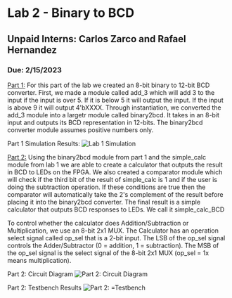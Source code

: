 # Lab 2 - Binary to BCD 
## Unpaid Interns: Carlos Zarco and Rafael Hernandez
### Due: 2/15/2023

<ins>Part 1:</ins>
For this part of the lab we created an 8-bit binary to 12-bit BCD converter. First, we made a module called add_3 which will add 3 to the input if the input is over 5. If it is below 5 it will output the input. If the input is above 9 it will output 4'bXXXX. Through instantiation, we converted the add_3 module into a largetr module called binary2bcd. It takes in an 8-bit input and outputs its BCD representation in 12-bits. The binary2bcd converter module assumes positive numbers only. 

Part 1 Simulation Results:
![Lab 1 Simulation](https://github.com/Spring-2023-Classes/lab-2-binary-to-bcd-unpaid-interns/blob/main/Lab2_Part%201/image.png)


<ins>Part 2:</ins>
Using the binary2bcd module from part 1 and the simple_calc module from lab 1 we are able to create a calculator that outputs the result in BCD to LEDs on the FPGA. 
We also created a comparator module which will check if the third bit of the result of simple_calc is 1 and if the user is doing the subtraction operation. If these conditions are true then the comparator will automatically take the 2's complement of the result before placing it into the binary2bcd converter. The final result is a simple calculator that outputs BCD responses to LEDs. We call it simple_calc_BCD

To control whether the calculator does Addition/Subtraction or Multiplication, we use an 8-bit 2x1 MUX. The Calculator has an operation select signal called op_sel that is a 2-bit input. The LSB of the op_sel signal controls the Adder/Subtractor (0 = addition, 1 = subtraction). The MSB of the op_sel signal is the select signal of the 8-bit 2x1 MUX (op_sel = 1x  means multiplication). 


Part 2: Circuit Diagram
![Part 2: Circuit Diagram](https://github.com/Spring-2023-Classes/lab-2-binary-to-bcd-unpaid-interns/blob/main/Lab_2_Part%202/Lab2_Part%202_Schematic.jpg)

Part 2: Testbench Results
![Part 2: =Testbench](https://github.com/Spring-2023-Classes/lab-2-binary-to-bcd-unpaid-interns/blob/main/Lab_2_Part%202/simple_calc_BCD.png)
